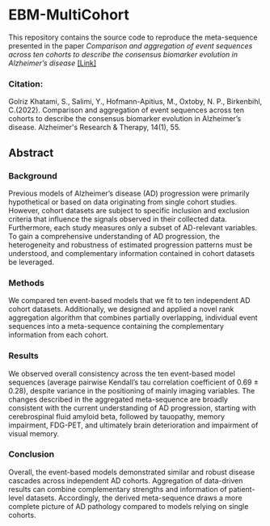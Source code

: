 # EBM-MultiCohort
This repository contains the source code to reproduce the meta-sequence presented in the paper *Comparison and aggregation of event sequences across ten cohorts to describe the consensus biomarker evolution in Alzheimer’s disease* [\[Link\]](https://doi.org/10.1186/s13195-022-01001-y)

### Citation: 
Golriz Khatami, S., Salimi, Y., Hofmann-Apitius, M., Oxtoby, N. P., Birkenbihl, C.(2022). Comparison and aggregation of event sequences across ten cohorts to describe the consensus biomarker evolution in Alzheimer’s disease. Alzheimer's Research & Therapy, 14(1), 55.

## Abstract
### Background
Previous models of Alzheimer’s disease (AD) progression were primarily hypothetical or based on data originating from single cohort studies. However, cohort datasets are subject to specific inclusion and exclusion criteria that influence the signals observed in their collected data. Furthermore, each study measures only a subset of AD-relevant variables. To gain a comprehensive understanding of AD progression, the heterogeneity and robustness of estimated progression patterns must be understood, and complementary information contained in cohort datasets be leveraged.

### Methods
We compared ten event-based models that we fit to ten independent AD cohort datasets. Additionally, we designed and applied a novel rank aggregation algorithm that combines partially overlapping, individual event sequences into a meta-sequence containing the complementary information from each cohort.

### Results
We observed overall consistency across the ten event-based model sequences (average pairwise Kendall’s tau correlation coefficient of 0.69 ± 0.28), despite variance in the positioning of mainly imaging variables. The changes described in the aggregated meta-sequence are broadly consistent with the current understanding of AD progression, starting with cerebrospinal fluid amyloid beta, followed by tauopathy, memory impairment, FDG-PET, and ultimately brain deterioration and impairment of visual memory.

### Conclusion
Overall, the event-based models demonstrated similar and robust disease cascades across independent AD cohorts. Aggregation of data-driven results can combine complementary strengths and information of patient-level datasets. Accordingly, the derived meta-sequence draws a more complete picture of AD pathology compared to models relying on single cohorts.

